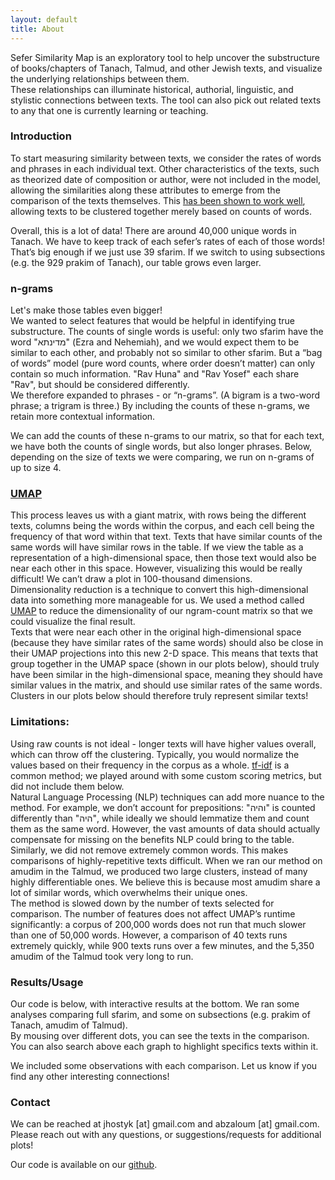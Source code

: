 ```yaml
---
layout: default
title: About
---
```


Sefer Similarity Map is an exploratory tool to help uncover the substructure of books/chapters of Tanach, Talmud, and other Jewish texts, and visualize the underlying relationships between them.<br>
These relationships can illuminate historical, authorial, linguistic, and stylistic connections between texts. The tool can also pick out related texts to any that one is currently learning or teaching.<br>


### Introduction
To start measuring similarity between texts, we consider the rates of words and phrases in each individual text. Other characteristics of the texts, such as theorized date of composition or author, were not included in the model, allowing the similarities along these attributes to emerge from the comparison of the texts themselves. This [has been shown to work well](http://www.informatica.si/index.php/informatica/article/viewFile/67/59), allowing texts to be clustered together merely based on counts of words.

Overall, this is a lot of data! There are around 40,000 unique words in Tanach. We have to keep track of each sefer’s rates of each of those words! That’s big enough if we just use 39 sfarim. If we switch to using subsections (e.g. the 929 prakim of Tanach), our table grows even larger.

### n-grams
Let's make those tables even bigger!<br>
We wanted to select features that would be helpful in identifying true substructure. The counts of single words is useful: only two sfarim have the word "מדינתא" (Ezra and Nehemiah), and we would expect them to be similar to each other, and probably not so similar to other sfarim. But a “bag of words” model (pure word counts, where order doesn’t matter) can only contain so much information. "Rav Huna" and "Rav Yosef" each share "Rav", but should be considered differently.<br>
We therefore expanded to phrases - or “n-grams”. (A bigram is a two-word phrase; a trigram is three.) By including the counts of these n-grams, we retain more contextual information.<br>

We can add the counts of these n-grams to our matrix, so that for each text, we have both the counts of single words, but also longer phrases. Below, depending on the size of texts we were comparing, we run on n-grams of up to size 4.

### [UMAP](https://arxiv.org/pdf/1802.03426.pdf)
This process leaves us with a giant matrix, with rows being the different texts, columns being the words within the corpus, and each cell being the frequency of that word within that text. Texts that have similar counts of the same words will have similar rows in the table. If we view the table as a representation of a high-dimensional space, then those text would also be near each other in this space. However, visualizing this would be really difficult! We can’t draw a plot in 100-thousand dimensions.<br>
Dimensionality reduction is a technique to convert this high-dimensional data into something more manageable for us. We used a method called [UMAP](https://umap-learn.readthedocs.io/en/latest/) to reduce the dimensionality of our ngram-count matrix so that we could visualize the final result.<br>
Texts that were near each other in the original high-dimensional space (because they have similar rates of the same words) should also be close in their UMAP projections into this new 2-D space. This means that texts that group together in the UMAP space (shown in our plots below), should truly have been similar in the high-dimensional space, meaning they should have similar values in the matrix, and should use similar rates of the same words. Clusters in our plots below should therefore truly represent similar texts!


### Limitations:
Using raw counts is not ideal - longer texts will have higher values overall, which can throw off the clustering. Typically, you would normalize the values based on their frequency in the corpus as a whole. [tf-idf](https://en.wikipedia.org/wiki/Tf%E2%80%93idf) is a common method; we played around with some custom scoring metrics, but did not include them below.<br>
Natural Language Processing (NLP) techniques can add more nuance to the method. For example, we don’t account for prepositions: "והיה" is counted differently than "היה", while ideally we should lemmatize them and count them as the same word. However, the vast amounts of data should actually compensate for missing on the benefits NLP could bring to the table.<br>
Similarly, we did not remove extremely common words. This makes comparisons of highly-repetitive texts difficult. When we ran our method on amudim in the Talmud, we produced two large clusters, instead of many highly differentiable ones. We believe this is because most amudim share a lot of similar words, which overwhelms their unique ones.<br>
The method is slowed down by the number of texts selected for comparison. The number of features does not affect UMAP’s runtime significantly: a corpus of 200,000 words does not run that much slower than one of 50,000 words. However, a comparison of 40 texts runs extremely quickly, while 900 texts runs over a few minutes, and the 5,350 amudim of the Talmud took very long to run.


### Results/Usage
Our code is below, with interactive results at the bottom. We ran some analyses comparing full sfarim, and some on subsections (e.g. prakim of Tanach, amudim of Talmud).<br>
By mousing over different dots, you can see the texts in the comparison. You can also search above each graph to highlight specifics texts within it.

We included some observations with each comparison. Let us know if you find any other interesting connections!<br>


### Contact

We can be reached at jhostyk [at] gmail.com and abzaloum [at] gmail.com.<br>
Please reach out with any questions, or suggestions/requests for additional plots!

Our code is available on our [github](https://github.com/jhostyk/TorahScraping/blob/master/SeferSimilarityMap.ipynb).
